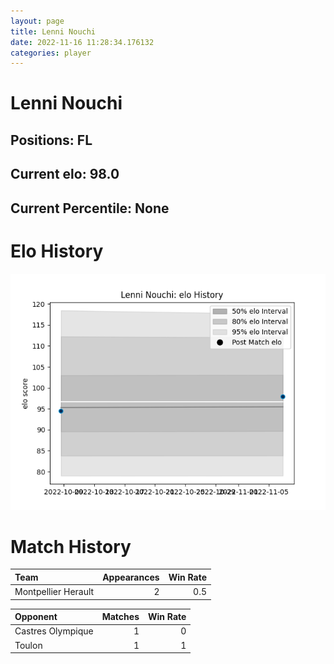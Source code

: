 ```yaml
---  
layout: page  
title: Lenni Nouchi  
date: 2022-11-16 11:28:34.176132  
categories: player  
---
```

# Lenni Nouchi

## Positions: FL

## Current elo: 98.0

## Current Percentile: None

# Elo History


![elo history](history_LenniNouchi.png)
# Match History


| Team                |   Appearances |   Win Rate |
|:--------------------|--------------:|-----------:|
| Montpellier Herault |             2 |        0.5 |

| Opponent          |   Matches |   Win Rate |
|:------------------|----------:|-----------:|
| Castres Olympique |         1 |          0 |
| Toulon            |         1 |          1 |